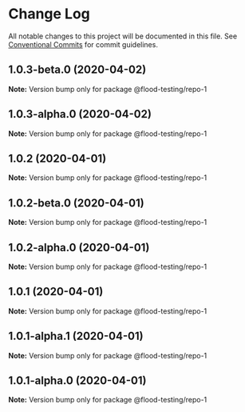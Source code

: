 # Change Log

All notable changes to this project will be documented in this file.
See [Conventional Commits](https://conventionalcommits.org) for commit guidelines.

## 1.0.3-beta.0 (2020-04-02)

**Note:** Version bump only for package @flood-testing/repo-1





## 1.0.3-alpha.0 (2020-04-02)

**Note:** Version bump only for package @flood-testing/repo-1





## 1.0.2 (2020-04-01)

**Note:** Version bump only for package @flood-testing/repo-1





## 1.0.2-beta.0 (2020-04-01)

**Note:** Version bump only for package @flood-testing/repo-1





## 1.0.2-alpha.0 (2020-04-01)

**Note:** Version bump only for package @flood-testing/repo-1





## 1.0.1 (2020-04-01)

**Note:** Version bump only for package @flood-testing/repo-1





## 1.0.1-alpha.1 (2020-04-01)

**Note:** Version bump only for package @flood-testing/repo-1





## 1.0.1-alpha.0 (2020-04-01)

**Note:** Version bump only for package @flood-testing/repo-1

